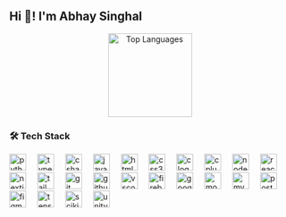 <h2 align="left">Hi 👋! I'm Abhay Singhal</h2>

<div align="center">
  <img src="https://github-readme-stats.vercel.app/api/top-langs?username=abhaysinghal126&locale=en&layout=compact&card_width=300&langs_count=4&theme=dracula&hide_border=false" height="150" alt="Top Languages" />
</div>

### 🛠️ Tech Stack

<div align="left">
  <img src="https://skillicons.dev/icons?i=py" height="30" alt="python logo" />
  <img width="12" />
  <img src="https://skillicons.dev/icons?i=ts" height="30" alt="typescript logo" />
  <img width="12" />
  <img src="https://skillicons.dev/icons?i=cs" height="30" alt="csharp logo" />
  <img width="12" />
  <img src="https://skillicons.dev/icons?i=js" height="30" alt="javascript logo" />
  <img width="12" />
  <img src="https://skillicons.dev/icons?i=html" height="30" alt="html5 logo" />
  <img width="12" />
  <img src="https://skillicons.dev/icons?i=css" height="30" alt="css3 logo" />
  <img width="12" />
  <img src="https://skillicons.dev/icons?i=c" height="30" alt="c logo" />
  <img width="12" />
  <img src="https://skillicons.dev/icons?i=cpp" height="30" alt="cplusplus logo" />
  <img width="12" />
  <img src="https://skillicons.dev/icons?i=nodejs" height="30" alt="nodejs logo" />
  <img width="12" />
  <img src="https://skillicons.dev/icons?i=react" height="30" alt="react logo" />
  <img width="12" />
  <img src="https://skillicons.dev/icons?i=nextjs" height="30" alt="nextjs logo" />
  <img width="12" />
  <img src="https://skillicons.dev/icons?i=tailwind" height="30" alt="tailwindcss logo" />
  <img width="12" />
  <img src="https://skillicons.dev/icons?i=git" height="30" alt="git logo" />
  <img width="12" />
  <img src="https://skillicons.dev/icons?i=github" height="30" alt="github logo" />
  <img width="12" />
  <img src="https://skillicons.dev/icons?i=vscode" height="30" alt="vscode logo" />
  <img width="12" />
  <img src="https://skillicons.dev/icons?i=firebase" height="30" alt="firebase logo" />
  <img width="12" />
  <img src="https://skillicons.dev/icons?i=gcp" height="30" alt="googlecloud logo" />
  <img width="12" />
  <img src="https://skillicons.dev/icons?i=mongodb" height="30" alt="mongodb logo" />
  <img width="12" />
  <img src="https://skillicons.dev/icons?i=mysql" height="30" alt="mysql logo" />
  <img width="12" />
  <img src="https://skillicons.dev/icons?i=postgresql" height="30" alt="postgresql logo" />
  <img width="12" />
  <img src="https://skillicons.dev/icons?i=figma" height="30" alt="figma logo" />
  <img width="12" />
  <img src="https://skillicons.dev/icons?i=tensorflow" height="30" alt="tensorflow logo" />
  <img width="12" />
  <img src="https://skillicons.dev/icons?i=scikitlearn" height="30" alt="scikitlearn logo" />
  <img width="12" />
  <img src="https://skillicons.dev/icons?i=unity" height="30" alt="unity logo" />
</div>
